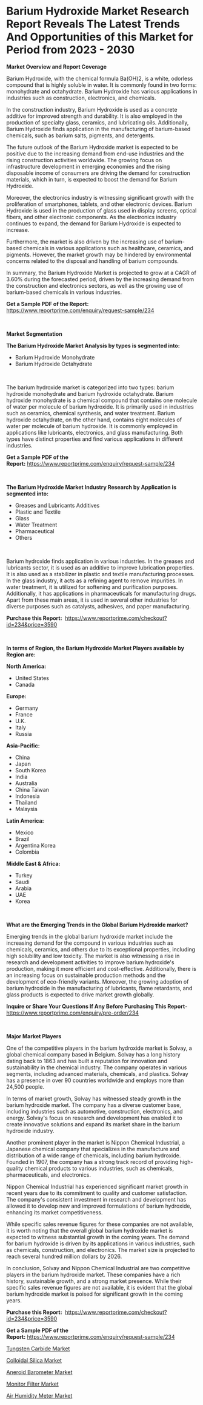<p><h1>Barium Hydroxide Market Research Report Reveals The Latest Trends And Opportunities of this Market for Period from 2023 - 2030</h1></p><p><strong>Market Overview and Report Coverage</strong></p>
<p><p>Barium Hydroxide, with the chemical formula Ba(OH)2, is a white, odorless compound that is highly soluble in water. It is commonly found in two forms: monohydrate and octahydrate. Barium Hydroxide has various applications in industries such as construction, electronics, and chemicals.</p><p>In the construction industry, Barium Hydroxide is used as a concrete additive for improved strength and durability. It is also employed in the production of specialty glass, ceramics, and lubricating oils. Additionally, Barium Hydroxide finds application in the manufacturing of barium-based chemicals, such as barium salts, pigments, and detergents.</p><p>The future outlook of the Barium Hydroxide market is expected to be positive due to the increasing demand from end-use industries and the rising construction activities worldwide. The growing focus on infrastructure development in emerging economies and the rising disposable income of consumers are driving the demand for construction materials, which in turn, is expected to boost the demand for Barium Hydroxide.</p><p>Moreover, the electronics industry is witnessing significant growth with the proliferation of smartphones, tablets, and other electronic devices. Barium Hydroxide is used in the production of glass used in display screens, optical fibers, and other electronic components. As the electronics industry continues to expand, the demand for Barium Hydroxide is expected to increase.</p><p>Furthermore, the market is also driven by the increasing use of barium-based chemicals in various applications such as healthcare, ceramics, and pigments. However, the market growth may be hindered by environmental concerns related to the disposal and handling of barium compounds.</p><p>In summary, the Barium Hydroxide Market is projected to grow at a CAGR of 3.60% during the forecasted period, driven by the increasing demand from the construction and electronics sectors, as well as the growing use of barium-based chemicals in various industries.</p></p>
<p><strong>Get a Sample PDF of the Report:</strong> <a href="https://www.reportprime.com/enquiry/request-sample/234">https://www.reportprime.com/enquiry/request-sample/234</a></p>
<p>&nbsp;</p>
<p><strong>Market Segmentation</strong></p>
<p><strong>The Barium Hydroxide Market Analysis by types is segmented into:</strong></p>
<p><ul><li>Barium Hydroxide Monohydrate</li><li>Barium Hydroxide Octahydrate</li></ul></p>
<p>&nbsp;</p>
<p><p>The barium hydroxide market is categorized into two types: barium hydroxide monohydrate and barium hydroxide octahydrate. Barium hydroxide monohydrate is a chemical compound that contains one molecule of water per molecule of barium hydroxide. It is primarily used in industries such as ceramics, chemical synthesis, and water treatment. Barium hydroxide octahydrate, on the other hand, contains eight molecules of water per molecule of barium hydroxide. It is commonly employed in applications like lubricants, electronics, and glass manufacturing. Both types have distinct properties and find various applications in different industries.</p></p>
<p><strong>Get a Sample PDF of the Report:</strong>&nbsp;<a href="https://www.reportprime.com/enquiry/request-sample/234">https://www.reportprime.com/enquiry/request-sample/234</a></p>
<p>&nbsp;</p>
<p><strong>The Barium Hydroxide Market Industry Research by Application is segmented into:</strong></p>
<p><ul><li>Greases and Lubricants Additives</li><li>Plastic and Textile</li><li>Glass</li><li>Water Treatment</li><li>Pharmaceutical</li><li>Others</li></ul></p>
<p>&nbsp;</p>
<p><p>Barium hydroxide finds application in various industries. In the greases and lubricants sector, it is used as an additive to improve lubrication properties. It is also used as a stabilizer in plastic and textile manufacturing processes. In the glass industry, it acts as a refining agent to remove impurities. In water treatment, it is utilized for softening and purification purposes. Additionally, it has applications in pharmaceuticals for manufacturing drugs. Apart from these main areas, it is used in several other industries for diverse purposes such as catalysts, adhesives, and paper manufacturing.</p></p>
<p><strong>Purchase this Report:</strong>&nbsp; <a href="https://www.reportprime.com/checkout?id=234&price=3590">https://www.reportprime.com/checkout?id=234&price=3590</a></p>
<p>&nbsp;</p>
<p><strong>In terms of Region, the Barium Hydroxide Market Players available by Region are:</strong></p>
<p>
    <p> <strong> North America: </strong>
        <ul>
            <li>United States</li>
            <li>Canada</li>
        </ul>
        </p> 
    <p> <strong> Europe: </strong>
        <ul>
            <li>Germany</li>
            <li>France</li>
            <li>U.K.</li>
            <li>Italy</li>
            <li>Russia</li>
        </ul>
        </p> 
    <p> <strong> Asia-Pacific: </strong>
        <ul>
            <li>China</li>
            <li>Japan</li>
            <li>South Korea</li>
            <li>India</li>
            <li>Australia</li>
            <li>China Taiwan</li>
            <li>Indonesia</li>
            <li>Thailand</li>
            <li>Malaysia</li>
        </ul>
        </p> 
    <p> <strong> Latin America: </strong>
        <ul>
            <li>Mexico</li>
            <li>Brazil</li>
            <li>Argentina Korea</li>
            <li>Colombia</li>
        </ul>
        </p> 
    <p> <strong> Middle East & Africa: </strong>
        <ul>
            <li>Turkey</li>
            <li>Saudi</li>
            <li>Arabia</li>
            <li>UAE</li>
            <li>Korea</li>
        </ul>
    </p>
    </p>
<p>&nbsp;</p>
<p><strong>What are the Emerging Trends in the Global Barium Hydroxide market?</strong></p>
<p><p>Emerging trends in the global barium hydroxide market include the increasing demand for the compound in various industries such as chemicals, ceramics, and others due to its exceptional properties, including high solubility and low toxicity. The market is also witnessing a rise in research and development activities to improve barium hydroxide's production, making it more efficient and cost-effective. Additionally, there is an increasing focus on sustainable production methods and the development of eco-friendly variants. Moreover, the growing adoption of barium hydroxide in the manufacturing of lubricants, flame retardants, and glass products is expected to drive market growth globally.</p></p>
<p><strong>Inquire or Share Your Questions If Any Before Purchasing This Report</strong>- <a href="https://www.reportprime.com/enquiry/pre-order/234">https://www.reportprime.com/enquiry/pre-order/234</a></p>
<p>&nbsp;</p>
<p><strong>Major Market Players</strong></p>
<p><p>One of the competitive players in the barium hydroxide market is Solvay, a global chemical company based in Belgium. Solvay has a long history dating back to 1863 and has built a reputation for innovation and sustainability in the chemical industry. The company operates in various segments, including advanced materials, chemicals, and plastics. Solvay has a presence in over 90 countries worldwide and employs more than 24,500 people.</p><p>In terms of market growth, Solvay has witnessed steady growth in the barium hydroxide market. The company has a diverse customer base, including industries such as automotive, construction, electronics, and energy. Solvay's focus on research and development has enabled it to create innovative solutions and expand its market share in the barium hydroxide industry.</p><p>Another prominent player in the market is Nippon Chemical Industrial, a Japanese chemical company that specializes in the manufacture and distribution of a wide range of chemicals, including barium hydroxide. Founded in 1907, the company has a strong track record of providing high-quality chemical products to various industries, such as chemicals, pharmaceuticals, and electronics.</p><p>Nippon Chemical Industrial has experienced significant market growth in recent years due to its commitment to quality and customer satisfaction. The company's consistent investment in research and development has allowed it to develop new and improved formulations of barium hydroxide, enhancing its market competitiveness.</p><p>While specific sales revenue figures for these companies are not available, it is worth noting that the overall global barium hydroxide market is expected to witness substantial growth in the coming years. The demand for barium hydroxide is driven by its applications in various industries, such as chemicals, construction, and electronics. The market size is projected to reach several hundred million dollars by 2026.</p><p>In conclusion, Solvay and Nippon Chemical Industrial are two competitive players in the barium hydroxide market. These companies have a rich history, sustainable growth, and a strong market presence. While their specific sales revenue figures are not available, it is evident that the global barium hydroxide market is poised for significant growth in the coming years.</p></p>
<p><strong>Purchase this Report:</strong>&nbsp;&nbsp;<a href="https://www.reportprime.com/checkout?id=234&price=3590">https://www.reportprime.com/checkout?id=234&price=3590</a></p>
<p></p>
<p><strong>Get a Sample PDF of the Report:</strong>&nbsp;<a href="https://www.reportprime.com/enquiry/request-sample/234">https://www.reportprime.com/enquiry/request-sample/234</a></p>
<p><p><a href="https://github.com/lbird53714/Market-Research-Report-List-1/blob/main/tungsten-carbide-market.md">Tungsten Carbide Market</a></p><p><a href="https://github.com/pizolina/Market-Research-Report-List-1/blob/main/colloidal-silica-market.md">Colloidal Silica Market</a></p><p><a href="https://medium.com/@rfadda741254/aneroid-barometer-market-analysis-and-sze-forecasted-for-period-from-2023-to-2030-2116f7d59592">Aneroid Barometer Market</a></p><p><a href="https://medium.com/@aniket.reportprime23/monitor-filter-market-analysis-its-cagr-market-segmentation-and-global-industry-overview-db564d1e65cb">Monitor Filter Market</a></p><p><a href="https://medium.com/@azadyoi012547/air-humidity-meter-market-comprehensive-assessment-by-type-application-and-geography-98fb13e268f8">Air Humidity Meter Market</a></p></p>